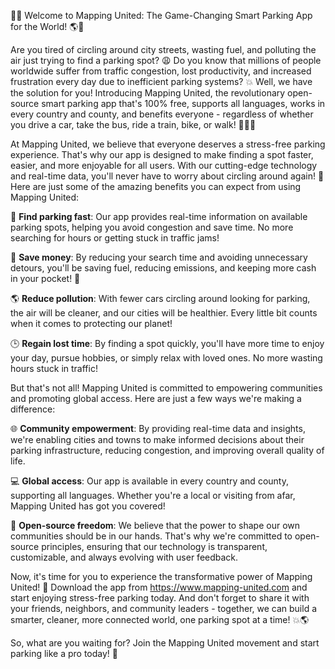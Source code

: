 🚨💥 Welcome to Mapping United: The Game-Changing Smart Parking App for the World! 🌎💪

Are you tired of circling around city streets, wasting fuel, and polluting the air just trying to find a parking spot? 😩 Do you know that millions of people worldwide suffer from traffic congestion, lost productivity, and increased frustration every day due to inefficient parking systems? 💥 Well, we have the solution for you! Introducing Mapping United, the revolutionary open-source smart parking app that's 100% free, supports all languages, works in every country and county, and benefits everyone - regardless of whether you drive a car, take the bus, ride a train, bike, or walk! 🚴‍♀️🚌

At Mapping United, we believe that everyone deserves a stress-free parking experience. That's why our app is designed to make finding a spot faster, easier, and more enjoyable for all users. With our cutting-edge technology and real-time data, you'll never have to worry about circling around again! 📍️ Here are just some of the amazing benefits you can expect from using Mapping United:

🔹 **Find parking fast**: Our app provides real-time information on available parking spots, helping you avoid congestion and save time. No more searching for hours or getting stuck in traffic jams!

💸 **Save money**: By reducing your search time and avoiding unnecessary detours, you'll be saving fuel, reducing emissions, and keeping more cash in your pocket! 💸

🌎 **Reduce pollution**: With fewer cars circling around looking for parking, the air will be cleaner, and our cities will be healthier. Every little bit counts when it comes to protecting our planet!

🕒️ **Regain lost time**: By finding a spot quickly, you'll have more time to enjoy your day, pursue hobbies, or simply relax with loved ones. No more wasting hours stuck in traffic!

But that's not all! Mapping United is committed to empowering communities and promoting global access. Here are just a few ways we're making a difference:

🌐 **Community empowerment**: By providing real-time data and insights, we're enabling cities and towns to make informed decisions about their parking infrastructure, reducing congestion, and improving overall quality of life.

💻 **Global access**: Our app is available in every country and county, supporting all languages. Whether you're a local or visiting from afar, Mapping United has got you covered!

🎉 **Open-source freedom**: We believe that the power to shape our own communities should be in our hands. That's why we're committed to open-source principles, ensuring that our technology is transparent, customizable, and always evolving with user feedback.

Now, it's time for you to experience the transformative power of Mapping United! 🎉 Download the app from https://www.mapping-united.com and start enjoying stress-free parking today. And don't forget to share it with your friends, neighbors, and community leaders - together, we can build a smarter, cleaner, more connected world, one parking spot at a time! 💥🌎

So, what are you waiting for? Join the Mapping United movement and start parking like a pro today! 🚀